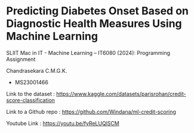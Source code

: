 # Predicting Diabetes Onset Based on Diagnostic Health Measures Using Machine Learning
SLIIT Mac in IT - Machine Learning – IT6080 (2024): Programming Assignment

Chandrasekara C.M.G.K.
- MS23001466


Link to the dataset : https://www.kaggle.com/datasets/parisrohan/credit-score-classification

Link to a  Github repo : https://github.com/Windana/ml-credit-scoring

Youtube Link : https://youtu.be/fyReLUQlSCM
